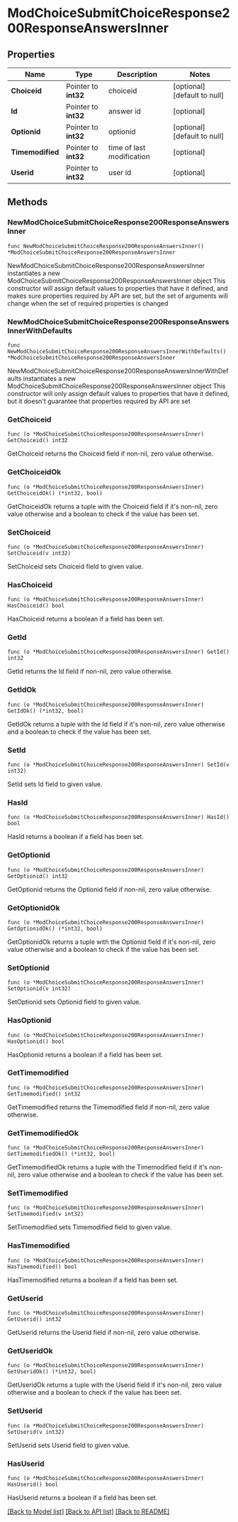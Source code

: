 # ModChoiceSubmitChoiceResponse200ResponseAnswersInner

## Properties

Name | Type | Description | Notes
------------ | ------------- | ------------- | -------------
**Choiceid** | Pointer to **int32** | choiceid | [optional] [default to null]
**Id** | Pointer to **int32** | answer id | [optional] 
**Optionid** | Pointer to **int32** | optionid | [optional] [default to null]
**Timemodified** | Pointer to **int32** | time of last modification | [optional] 
**Userid** | Pointer to **int32** | user id | [optional] 

## Methods

### NewModChoiceSubmitChoiceResponse200ResponseAnswersInner

`func NewModChoiceSubmitChoiceResponse200ResponseAnswersInner() *ModChoiceSubmitChoiceResponse200ResponseAnswersInner`

NewModChoiceSubmitChoiceResponse200ResponseAnswersInner instantiates a new ModChoiceSubmitChoiceResponse200ResponseAnswersInner object
This constructor will assign default values to properties that have it defined,
and makes sure properties required by API are set, but the set of arguments
will change when the set of required properties is changed

### NewModChoiceSubmitChoiceResponse200ResponseAnswersInnerWithDefaults

`func NewModChoiceSubmitChoiceResponse200ResponseAnswersInnerWithDefaults() *ModChoiceSubmitChoiceResponse200ResponseAnswersInner`

NewModChoiceSubmitChoiceResponse200ResponseAnswersInnerWithDefaults instantiates a new ModChoiceSubmitChoiceResponse200ResponseAnswersInner object
This constructor will only assign default values to properties that have it defined,
but it doesn't guarantee that properties required by API are set

### GetChoiceid

`func (o *ModChoiceSubmitChoiceResponse200ResponseAnswersInner) GetChoiceid() int32`

GetChoiceid returns the Choiceid field if non-nil, zero value otherwise.

### GetChoiceidOk

`func (o *ModChoiceSubmitChoiceResponse200ResponseAnswersInner) GetChoiceidOk() (*int32, bool)`

GetChoiceidOk returns a tuple with the Choiceid field if it's non-nil, zero value otherwise
and a boolean to check if the value has been set.

### SetChoiceid

`func (o *ModChoiceSubmitChoiceResponse200ResponseAnswersInner) SetChoiceid(v int32)`

SetChoiceid sets Choiceid field to given value.

### HasChoiceid

`func (o *ModChoiceSubmitChoiceResponse200ResponseAnswersInner) HasChoiceid() bool`

HasChoiceid returns a boolean if a field has been set.

### GetId

`func (o *ModChoiceSubmitChoiceResponse200ResponseAnswersInner) GetId() int32`

GetId returns the Id field if non-nil, zero value otherwise.

### GetIdOk

`func (o *ModChoiceSubmitChoiceResponse200ResponseAnswersInner) GetIdOk() (*int32, bool)`

GetIdOk returns a tuple with the Id field if it's non-nil, zero value otherwise
and a boolean to check if the value has been set.

### SetId

`func (o *ModChoiceSubmitChoiceResponse200ResponseAnswersInner) SetId(v int32)`

SetId sets Id field to given value.

### HasId

`func (o *ModChoiceSubmitChoiceResponse200ResponseAnswersInner) HasId() bool`

HasId returns a boolean if a field has been set.

### GetOptionid

`func (o *ModChoiceSubmitChoiceResponse200ResponseAnswersInner) GetOptionid() int32`

GetOptionid returns the Optionid field if non-nil, zero value otherwise.

### GetOptionidOk

`func (o *ModChoiceSubmitChoiceResponse200ResponseAnswersInner) GetOptionidOk() (*int32, bool)`

GetOptionidOk returns a tuple with the Optionid field if it's non-nil, zero value otherwise
and a boolean to check if the value has been set.

### SetOptionid

`func (o *ModChoiceSubmitChoiceResponse200ResponseAnswersInner) SetOptionid(v int32)`

SetOptionid sets Optionid field to given value.

### HasOptionid

`func (o *ModChoiceSubmitChoiceResponse200ResponseAnswersInner) HasOptionid() bool`

HasOptionid returns a boolean if a field has been set.

### GetTimemodified

`func (o *ModChoiceSubmitChoiceResponse200ResponseAnswersInner) GetTimemodified() int32`

GetTimemodified returns the Timemodified field if non-nil, zero value otherwise.

### GetTimemodifiedOk

`func (o *ModChoiceSubmitChoiceResponse200ResponseAnswersInner) GetTimemodifiedOk() (*int32, bool)`

GetTimemodifiedOk returns a tuple with the Timemodified field if it's non-nil, zero value otherwise
and a boolean to check if the value has been set.

### SetTimemodified

`func (o *ModChoiceSubmitChoiceResponse200ResponseAnswersInner) SetTimemodified(v int32)`

SetTimemodified sets Timemodified field to given value.

### HasTimemodified

`func (o *ModChoiceSubmitChoiceResponse200ResponseAnswersInner) HasTimemodified() bool`

HasTimemodified returns a boolean if a field has been set.

### GetUserid

`func (o *ModChoiceSubmitChoiceResponse200ResponseAnswersInner) GetUserid() int32`

GetUserid returns the Userid field if non-nil, zero value otherwise.

### GetUseridOk

`func (o *ModChoiceSubmitChoiceResponse200ResponseAnswersInner) GetUseridOk() (*int32, bool)`

GetUseridOk returns a tuple with the Userid field if it's non-nil, zero value otherwise
and a boolean to check if the value has been set.

### SetUserid

`func (o *ModChoiceSubmitChoiceResponse200ResponseAnswersInner) SetUserid(v int32)`

SetUserid sets Userid field to given value.

### HasUserid

`func (o *ModChoiceSubmitChoiceResponse200ResponseAnswersInner) HasUserid() bool`

HasUserid returns a boolean if a field has been set.


[[Back to Model list]](../README.md#documentation-for-models) [[Back to API list]](../README.md#documentation-for-api-endpoints) [[Back to README]](../README.md)


